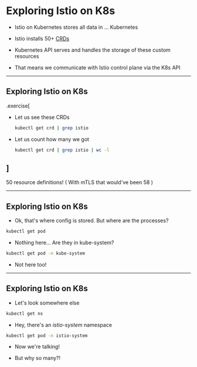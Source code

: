 # Exploring Istio on K8s

- Istio on Kubernetes stores all data in ... Kubernetes

- Istio installs 50+ [CRDs](https://kubernetes.io/docs/concepts/extend-kubernetes/api-extension/custom-resources/#customresourcedefinitions)

- Kubernetes API serves and handles the storage of these custom resources

- That means we communicate with Istio control plane via the K8s API

---
## Exploring Istio on K8s
.exercise[
- Let us see these CRDs
  ```bash
  kubectl get crd | grep istio
  ```
- Let us count how many we got
  ```bash
  kubectl get crd | grep istio | wc -l
  ```
]
--


50 resource definitions! ( With mTLS that would've been 58 )

---
## Exploring Istio on K8s

 - Ok, that's where config is stored. But where are the processes?

```bash
kubectl get pod
```
 - Nothing here... Are they in kube-system?

```bash
kubectl get pod -n kube-system
```
 - Not here too!
---

## Exploring Istio on K8s

 - Let's look somewhere else

```bash
kubectl get ns
```
 - Hey, there's an *istio-system* namespace

```bash
kubectl get pod -n istio-system
```

- Now we're talking!

- But why so many?!

